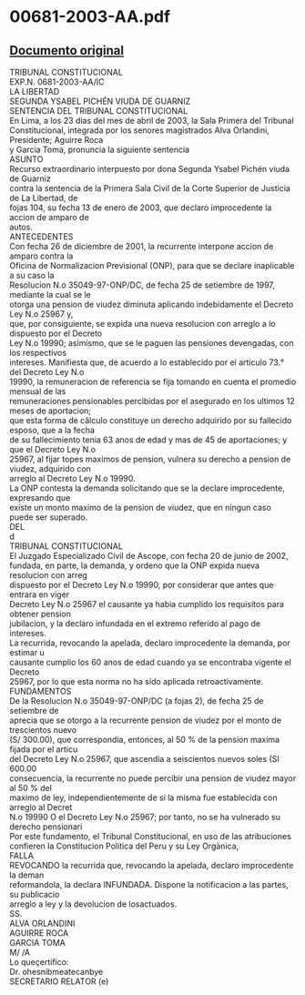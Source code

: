 
00681-2003-AA.pdf
=================
  
[Documento original](https://tc.gob.pe/jurisprudencia/2003/00681-2003-AA.pdf)  
---  
TRIBUNAL CONSTITUCIONAL  
EXP.N. 0681-2003-AA/IC  
LA LIBERTAD  
SEGUNDA YSABEL PICHÉN VIUDA DE GUARNIZ  
SENTENCIA DEL TRIBUNAL CONSTITUCIONAL  
En Lima, a los 23 dias del mes de abril de 2003, la Sala Primera del Tribunal  
Constitucional, integrada por los senores magistrados Alva Orlandini, Presidente; Aguirre Roca  
y Garcia Toma, pronuncia la siguiente sentencia  
ASUNTO  
Recurso extraordinario interpuesto por dona Segunda Ysabel Pichén viuda de Guarniz  
contra la sentencia de la Primera Sala Civil de la Corte Superior de Justicia de La Libertad, de  
fojas 104, su fecha 13 de enero de 2003, que declaro improcedente la accion de amparo de  
autos.  
ANTECEDENTES  
Con fecha 26 de diciembre de 2001, la recurrente interpone accion de amparo contra la  
Oficina de Normalizacion Previsional (ONP), para que se declare inaplicable a su caso la  
Resolucion N.o 35049-97-ONP/DC, de fecha 25 de setiembre de 1997, mediante la cual se le  
otorga una pension de viudez diminuta aplicando indebidamente el Decreto Ley N.o 25967 y,  
que, por consiguiente, se expida una nueva resolucion con arreglo a lo dispuesto por el Decreto  
Ley N.o 19990; asimismo, que se le paguen las pensiones devengadas, con los respectivos  
intereses. Manifiesta que, de acuerdo a lo establecido por el articulo 73.° del Decreto Ley N.o  
19990, la remuneracion de referencia se fija tomando en cuenta el promedio mensual de las  
remuneraciones pensionables percibidas por el asegurado en los ultimos 12 meses de aportacion;  
que esta forma de câlculo constituye un derecho adquirido por su fallecido esposo, que a la fecha  
de su fallecimiento tenia 63 anos de edad y mas de 45 de aportaciones; y que el Decreto Ley N.o  
25967, al fijar topes maximos de pension, vulnera su derecho a pension de viudez, adquirido con  
arreglo al Decreto Ley N.o 19990.  
La ONP contesta la demanda solicitando que se la declare improcedente, expresando que  
existe un monto maximo de la pension de viudez, que en ningun caso puede ser superado.  
DEL  
d   
TRIBUNAL CONSTITUCIONAL  
El Juzgado Especializado Civil de Ascope, con fecha 20 de junio de 2002,  
fundada, en parte, la demanda, y ordeno que la ONP expida nueva resolucion con arreg  
dispuesto por el Decreto Ley N.o 19990, por considerar que antes que entrara en viger  
Decreto Ley N.o 25967 el causante ya habia cumplido los requisitos para obtener pension  
jubilacion, y la declaro infundada en el extremo referido al pago de intereses.  
La recurrida, revocando la apelada, declaro improcedente la demanda, por estimar u  
causante cumplio los 60 anos de edad cuando ya se encontraba vigente el Decreto  
25967, por lo que esta norma no ha sido aplicada retroactivamente.  
FUNDAMENTOS  
De la Resolucion N.o 35049-97-ONP/DC (a fojas 2), de fecha 25 de setiembre de  
aprecia que se otorgo a la recurrente pension de viudez por el monto de trescientos nuevo  
(S/ 300.00), que correspondia, entonces, al 50 % de la pension maxima fijada por el articu  
del Decreto Ley N.o 25967, que ascendia a seiscientos nuevos soles (SI 600.00  
consecuencia, la recurrente no puede percibir una pension de viudez mayor al 50 % del  
maximo de ley, independientemente de si la misma fue establecida con arreglo al Decret  
N.o 19990 O el Decreto Ley N.o 25967; por tanto, no se ha vulnerado su derecho pensionari  
Por este fundamento, el Tribunal Constitucional, en uso de las atribuciones  
confieren la Constitucion Politica del Peru y su Ley Orgànica,  
FALLA  
REVOCANDO la recurrida que, revocando la apelada, declaro improcedente la deman  
reformandola, la declara INFUNDADA. Dispone la notificacion a las partes, su publicacio  
arreglo a ley y la devolucion de losactuados.  
SS.  
ALVA ORLANDINI  
AGUIRRE ROCA  
GARCIA TOMA  
M/ /A  
Lo queçertifico:  
Dr. ohesnibmeatecanbye  
SECRETARIO RELATOR (e)
